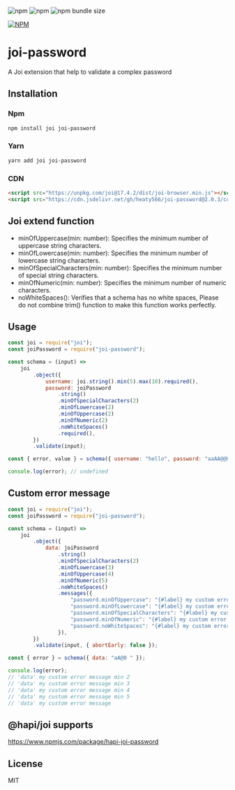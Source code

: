 ![npm](https://img.shields.io/npm/v/joi-password)
![npm](https://img.shields.io/npm/dw/joi-password)
![npm bundle size](https://img.shields.io/bundlephobia/min/joi-password)

[![NPM](https://nodei.co/npm/joi-password.png)](https://nodei.co/npm/joi-password/)

# joi-password

A Joi extension that help to validate a complex password

## Installation

### Npm

```sh
npm install joi joi-password
```

### Yarn

```sh
yarn add joi joi-password
```

### CDN

```html
<script src="https://unpkg.com/joi@17.4.2/dist/joi-browser.min.js"></script>
<script src="https://cdn.jsdelivr.net/gh/heaty566/joi-password@2.0.3/cdn/joi-password.min.js"></script>
```

## Joi extend function

-   minOfUppercase(min: number): Specifies the minimum number of uppercase string characters.
-   minOfLowercase(min: number): Specifies the minimum number of lowercase string characters.
-   minOfSpecialCharacters(min: number): Specifies the minimum number of special string characters.
-   minOfNumeric(min: number): Specifies the minimum number of numeric characters.
-   noWhiteSpaces(): Verifies that a schema has no white spaces, Please do not combine trim() function to make this function works perfectly.

## Usage

```javascript
const joi = require("joi");
const joiPassword = require("joi-password");

const schema = (input) =>
    joi
        .object({
            username: joi.string().min(5).max(10).required(),
            password: joiPassword
                .string()
                .minOfSpecialCharacters(2)
                .minOfLowercase(2)
                .minOfUppercase(2)
                .minOfNumeric(2)
                .noWhiteSpaces()
                .required(),
        })
        .validate(input);

const { error, value } = schema({ username: "hello", password: "aaAA@@00" });

console.log(error); // undefined
```

## Custom error message

```javascript
const joi = require("joi");
const joiPassword = require("joi-password");

const schema = (input) =>
    joi
        .object({
            data: joiPassword
                .string()
                .minOfSpecialCharacters(2)
                .minOfLowercase(3)
                .minOfUppercase(4)
                .minOfNumeric(5)
                .noWhiteSpaces()
                .messages({
                    "password.minOfUppercase": "{#label} my custom error message min {#min}",
                    "password.minOfLowercase": "{#label} my custom error message min {#min}",
                    "password.minOfSpecialCharacters": "{#label} my custom error message min {#min}",
                    "password.minOfNumeric": "{#label} my custom error message min {#min}",
                    "password.noWhiteSpaces": "{#label} my custom error message",
                }),
        })
        .validate(input, { abortEarly: false });

const { error } = schema({ data: "aA@0 " });

console.log(error);
// 'data' my custom error message min 2
// 'data' my custom error message min 3
// 'data' my custom error message min 4
// 'data' my custom error message min 5
// 'data' my custom error message
```

## @hapi/joi supports

https://www.npmjs.com/package/hapi-joi-password

## License

MIT
